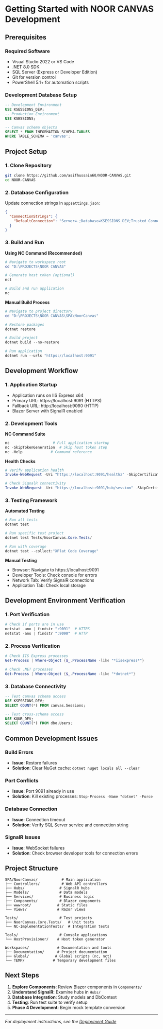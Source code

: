 # Getting Started with NOOR CANVAS Development

## Prerequisites

### Required Software

- Visual Studio 2022 or VS Code
- .NET 8.0 SDK
- SQL Server (Express or Developer Edition)
- Git for version control
- PowerShell 5.1+ for automation scripts

### Development Database Setup

```sql
-- Development Environment
USE KSESSIONS_DEV;
-- Production Environment
USE KSESSIONS;

-- Canvas schema objects
SELECT * FROM INFORMATION_SCHEMA.TABLES
WHERE TABLE_SCHEMA = 'canvas';
```

## Project Setup

### 1. Clone Repository

```bash
git clone https://github.com/asifhussain60/NOOR-CANVAS.git
cd NOOR-CANVAS
```

### 2. Database Configuration

Update connection strings in `appsettings.json`:

```json
{
  "ConnectionStrings": {
    "DefaultConnection": "Server=.;Database=KSESSIONS_DEV;Trusted_Connection=true;MultipleActiveResultSets=true;Timeout=3600"
  }
}
```

### 3. Build and Run

**Using NC Command (Recommended)**

```powershell
# Navigate to workspace root
cd "D:\PROJECTS\NOOR CANVAS"

# Generate host token (optional)
nct

# Build and run application
nc
```

**Manual Build Process**

```powershell
# Navigate to project directory
cd "D:\PROJECTS\NOOR CANVAS\SPA\NoorCanvas"

# Restore packages
dotnet restore

# Build project
dotnet build --no-restore

# Run application
dotnet run --urls "https://localhost:9091"
```

## Development Workflow

### 1. Application Startup

- Application runs on IIS Express x64
- Primary URL: https://localhost:9091 (HTTPS)
- Fallback URL: http://localhost:9090 (HTTP)
- Blazor Server with SignalR enabled

### 2. Development Tools

**NC Command Suite**

```powershell
nc                    # Full application startup
nc -SkipTokenGeneration  # Skip host token step
nc -Help             # Command reference
```

**Health Checks**

```powershell
# Verify application health
Invoke-WebRequest -Uri "https://localhost:9091/healthz" -SkipCertificateCheck

# Check SignalR connectivity
Invoke-WebRequest -Uri "https://localhost:9091/hub/session" -SkipCertificateCheck
```

### 3. Testing Framework

**Automated Testing**

```powershell
# Run all tests
dotnet test

# Run specific test project
dotnet test Tests/NoorCanvas.Core.Tests/

# Run with coverage
dotnet test --collect:"XPlat Code Coverage"
```

**Manual Testing**

- Browser: Navigate to https://localhost:9091
- Developer Tools: Check console for errors
- Network Tab: Verify SignalR connections
- Application Tab: Check local storage

## Development Environment Verification

### 1. Port Verification

```powershell
# Check if ports are in use
netstat -ano | findstr ":9091"  # HTTPS
netstat -ano | findstr ":9090"  # HTTP
```

### 2. Process Verification

```powershell
# Check IIS Express processes
Get-Process | Where-Object {$_.ProcessName -like "*iisexpress*"}

# Check .NET processes
Get-Process | Where-Object {$_.ProcessName -like "*dotnet*"}
```

### 3. Database Connectivity

```sql
-- Test canvas schema access
USE KSESSIONS_DEV;
SELECT COUNT(*) FROM canvas.Sessions;

-- Test cross-schema access
USE KQUR_DEV;
SELECT COUNT(*) FROM dbo.Users;
```

## Common Development Issues

### Build Errors

- **Issue**: Restore failures
- **Solution**: Clear NuGet cache: `dotnet nuget locals all --clear`

### Port Conflicts

- **Issue**: Port 9091 already in use
- **Solution**: Kill existing processes: `Stop-Process -Name "dotnet" -Force`

### Database Connection

- **Issue**: Connection timeout
- **Solution**: Verify SQL Server service and connection string

### SignalR Issues

- **Issue**: WebSocket failures
- **Solution**: Check browser developer tools for connection errors

## Project Structure

```
SPA/NoorCanvas/           # Main application
├── Controllers/          # Web API controllers
├── Hubs/                # SignalR hubs
├── Models/              # Data models
├── Services/            # Business logic
├── Components/          # Blazor components
├── wwwroot/            # Static files
└── Views/              # Razor views

Tests/                   # Test projects
├── NoorCanvas.Core.Tests/   # Unit tests
└── NC-ImplementationTests/  # Integration tests

Tools/                   # Console applications
└── HostProvisioner/    # Host token generator

Workspaces/             # Documentation and tools
├── Documentation/      # Project documentation
├── Global/            # Global scripts (nc, nct)
└── TEMP/             # Temporary development files
```

## Next Steps

1. **Explore Components**: Review Blazor components in `Components/`
2. **Understand SignalR**: Examine hubs in `Hubs/`
3. **Database Integration**: Study models and DbContext
4. **Testing**: Run test suite to verify setup
5. **Phase 4 Development**: Begin mock template conversion

---

_For deployment instructions, see the [Deployment Guide](../deployment/production-setup.md)_
